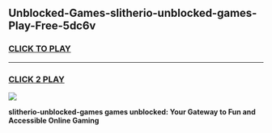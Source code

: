 
## Unblocked-Games-slitherio-unblocked-games-Play-Free-5dc6v
<h3>
<a href="https://premium76.site?title=slitherio-unblocked-games&ref=17A">CLICK TO PLAY</a></h3>
<hr>

<h3>
<a href="https://premium76.site?title=slitherio-unblocked-games&ref=17A">CLICK 2 PLAY</a>
  
</h3>

<a href="https://premium76.site?title=slitherio-unblocked-games&ref=17A"><img src="https://clearcache.store/games.png"></a>


**slitherio-unblocked-games games unblocked: Your Gateway to Fun and Accessible Online Gaming**
